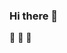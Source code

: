 ### Hi there 👋
🤖
🦾
🦿
<!--
**RubenCont/RubenCont** is a ✨ _special_ ✨ repository because its `README.md` (this file) appears on your GitHub profile.

Here are some ideas to get you started:

- 🔭 I’m currently working on ...
- 🌱 I’m currently learning ...
- 👯 I’m looking to collaborate on ...
- 🤔 I’m looking for help with ...
- 💬 Ask me about ...
- 📫 How to reach me: ...
- 😄 Pronouns: ...
- ⚡ Fun fact: ...
-->

<!--**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-->

